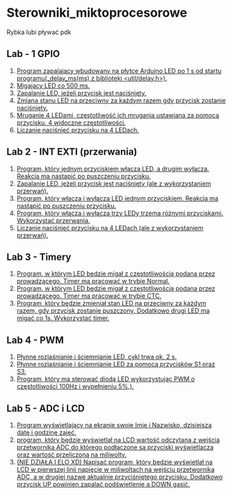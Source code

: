# Sterowniki_miktoprocesorowe
Rybka lubi pływać pdk
## Lab - 1 GPIO
1. [Program zapalający wbudowany na płytce Arduino LED po 1 s od startu programu(_delay_ms(ms) z biblioteki <util/delay.h>).](https://github.com/MagnusBuzard/Sterowniki_mikroprocesorowe/blob/main/programy/lab1/1_1.cpp)
2. [Migający LED co 500 ms.](https://github.com/MagnusBuzard/Sterowniki_mikroprocesorowe/blob/main/programy/lab1/1_2.cpp)
3. [Zapalanie LED, jeżeli przycisk jest naciśnięty.](https://github.com/MagnusBuzard/Sterowniki_mikroprocesorowe/blob/main/programy/lab1/1_3.cpp)
4. [Zmiana stanu LED na przeciwny za każdym razem gdy przycisk zostanie naciśnięty.](https://github.com/MagnusBuzard/Sterowniki_mikroprocesorowe/blob/main/programy/lab1/1_4.cpp)
5. [Mruganie 4 LEDami, częstotliwość ich mrugania ustawiana za pomocą przycisku. 4 widoczne częstotliwości.](https://github.com/MagnusBuzard/Sterowniki_mikroprocesorowe/blob/main/programy/lab1/1_5.cpp)
6. [Liczanie naciśnięć przycisku na 4 LEDach.](https://github.com/MagnusBuzard/Sterowniki_mikroprocesorowe/blob/main/programy/lab1/1_6.cpp)

## Lab 2 - INT EXTI (przerwania)
1. [Program, który jednym przyciskiem włącza LED, a drugim wyłącza. Reakcja ma nastąpić po puszczeniu przycisku.](https://github.com/MagnusBuzard/Sterowniki_mikroprocesorowe/blob/main/programy/lab2/2.1.cpp)
2. [Zapalanie LED, jeżeli przycisk jest naciśnięty (ale z wykorzystaniem przerwań).](https://github.com/MagnusBuzard/Sterowniki_mikroprocesorowe/blob/main/programy/lab2/2.2.cpp)
3. [Program, który włącza i wyłącza LED jednym przyciskiem. Reakcja ma nastąpić po puszczeniu przycisku.](https://github.com/MagnusBuzard/Sterowniki_mikroprocesorowe/blob/main/programy/lab2/2.3.cpp)
4. [Program, który włącza i wyłącza trzy LEDy trzema różnymi przyciskami. Wykorzystać przerwania.](https://github.com/MagnusBuzard/Sterowniki_mikroprocesorowe/blob/main/programy/lab2/2.4.cpp)
5. [Liczanie naciśnięć przycisku na 4 LEDach (ale z wykorzystaniem przerwań).](https://github.com/MagnusBuzard/Sterowniki_mikroprocesorowe/blob/main/programy/lab2/2.5.cpp)

## Lab 3 - Timery
1. [Program, w którym LED będzie migał z częstotliwością podaną przez prowadzącego. Timer ma pracować w trybie Normal.](https://github.com/MagnusBuzard/Sterowniki_mikroprocesorowe/blob/main/programy/lab3/3.1.cpp)
2. [Program, w którym LED będzie migał z częstotliwością podaną przez prowadzącego. Timer ma pracować w trybie CTC.](https://github.com/MagnusBuzard/Sterowniki_mikroprocesorowe/blob/main/programy/lab3/3.2.cpp)
3. [Program, który będzie zmieniał stan LED na przeciwny za każdym razem, gdy przycisk zostanie puszczony. Dodatkowo drugi LED ma migać co 1s. Wykorzystać timer.](https://github.com/MagnusBuzard/Sterowniki_mikroprocesorowe/blob/main/programy/lab3/3.3.cpp)

## Lab 4 - PWM
1. [Płynne rozjaśnianie i ściemnianie LED, cykl trwa ok. 2 s.](https://github.com/MagnusBuzard/Sterowniki_mikroprocesorowe/blob/main/programy/lab4/4.1.cpp)
2. [Płynne rozjaśnianie i ściemnianie LED za pomocą przycisków S1 oraz S3.](https://github.com/MagnusBuzard/Sterowniki_mikroprocesorowe/blob/main/programy/lab4/4.2.cpp)
3. [Program, który ma sterować diodą LED wykorzystując PWM o częstotliwości 100Hz i wypełnieniu 5%.).](https://github.com/MagnusBuzard/Sterowniki_mikroprocesorowe/blob/main/programy/lab4/4.3.cpp)

## Lab 5 - ADC i LCD
1. [Program wyświetlający na ekranie swoje Imię i Nazwisko, dzisiejszą datę i godzinę zajęć.](https://github.com/MagnusBuzard/Sterowniki_mikroprocesorowe/blob/main/programy/lab5/5_1.cpp)
2. [program, który będzie wyświetlał na LCD wartość odczytaną z wejścia przetwornika ADC do którego podłączone są przyciski wyświetlacza oraz wartość przeliczoną na miliwolty.](https://github.com/MagnusBuzard/Sterowniki_mikroprocesorowe/blob/main/programy/lab5/5_2.cpp)
3. [(NIE DZIAŁA I ELO XD) Napisać program, który będzie wyświetlał na LCD w pierwszej linii napięcie w miliwoltach na wejściu przetwornika ADC, a w drugiej nazwę aktualnie przyciśniętego przycisku. Dodatkowo przycisk UP powinien zapalać podświetlenie a DOWN gasić.](https://github.com/MagnusBuzard/Sterowniki_mikroprocesorowe/blob/main/programy/lab5/5_3.cpp)
